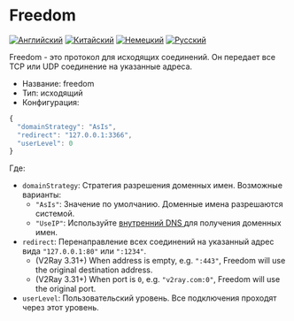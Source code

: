 # Freedom

[![Английский](../../resources/english.svg)](https://www.v2ray.com/en/configuration/protocols/freedom.html) [![Китайский](../../resources/chinese.svg)](https://www.v2ray.com/chapter_02/protocols/freedom.html) [![Немецкий](../../resources/german.svg)](https://www.v2ray.com/de/configuration/protocols/freedom.html) [![Русский](../../resources/russian.svg)](https://www.v2ray.com/ru/configuration/protocols/freedom.html)

Freedom - это протокол для исходящих соединений. Он передает все TCP или UDP соединение на указанные адреса.

* Название: freedom
* Тип: исходящий
* Конфигурация:

```javascript
{
  "domainStrategy": "AsIs",
  "redirect": "127.0.0.1:3366",
  "userLevel": 0
}
```

Где:

* `domainStrategy`: Стратегия разрешения доменных имен. Возможные варианты: 
  * `"AsIs"`: Значение по умолчанию. Доменные имена разрешаются системой.
  * ` "UseIP" `: Используйте [ внутренний DNS ](../dns.md) для получения доменных имен.
* `redirect`: Перенаправление всех соединений на указанный адрес вида `"127.0.0.1:80"` или `":1234"`. 
  * (V2Ray 3.31+) When address is empty, e.g. `":443"`, Freedom will use the original destination address.
  * (V2Ray 3.31+) When port is `0`, e.g. `"v2ray.com:0"`, Freedom will use the original port.
* ` userLevel `: Пользовательский уровень. Все подключения проходят через этот уровень.